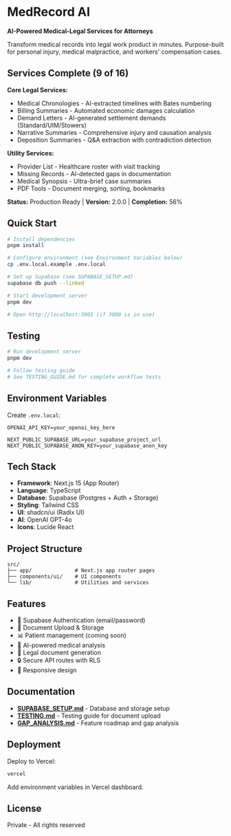 # MedRecord AI

**AI-Powered Medical-Legal Services for Attorneys**

Transform medical records into legal work product in minutes. Purpose-built for personal injury, medical malpractice, and workers' compensation cases.

## Services Complete (9 of 16)

**Core Legal Services:**
- Medical Chronologies - AI-extracted timelines with Bates numbering
- Billing Summaries - Automated economic damages calculation
- Demand Letters - AI-generated settlement demands (Standard/UIM/Stowers)
- Narrative Summaries - Comprehensive injury and causation analysis
- Deposition Summaries - Q&A extraction with contradiction detection

**Utility Services:**
- Provider List - Healthcare roster with visit tracking
- Missing Records - AI-detected gaps in documentation
- Medical Synopsis - Ultra-brief case summaries
- PDF Tools - Document merging, sorting, bookmarks

**Status:** Production Ready | **Version:** 2.0.0 | **Completion:** 56%

## Quick Start

```bash
# Install dependencies
pnpm install

# Configure environment (see Environment Variables below)
cp .env.local.example .env.local

# Set up Supabase (see SUPABASE_SETUP.md)
supabase db push --linked

# Start development server
pnpm dev

# Open http://localhost:3001 (if 3000 is in use)
```

## Testing

```bash
# Run development server
pnpm dev

# Follow testing guide
# See TESTING_GUIDE.md for complete workflow tests
```

## Environment Variables

Create `.env.local`:

```
OPENAI_API_KEY=your_openai_key_here

NEXT_PUBLIC_SUPABASE_URL=your_supabase_project_url
NEXT_PUBLIC_SUPABASE_ANON_KEY=your_supabase_anon_key
```

## Tech Stack

- **Framework**: Next.js 15 (App Router)
- **Language**: TypeScript
- **Database**: Supabase (Postgres + Auth + Storage)
- **Styling**: Tailwind CSS
- **UI**: shadcn/ui (Radix UI)
- **AI**: OpenAI GPT-4o
- **Icons**: Lucide React

## Project Structure

```
src/
├── app/              # Next.js app router pages
├── components/ui/    # UI components
└── lib/              # Utilities and services
```

## Features

- 🔐 Supabase Authentication (email/password)
- 📁 Document Upload & Storage
- 📊 Patient management (coming soon)
- 🤖 AI-powered medical analysis
- 📄 Legal document generation
- 🔒 Secure API routes with RLS
- 📱 Responsive design

## Documentation

- **[SUPABASE_SETUP.md](./SUPABASE_SETUP.md)** - Database and storage setup
- **[TESTING.md](./TESTING.md)** - Testing guide for document upload
- **[GAP_ANALYSIS.md](./GAP_ANALYSIS.md)** - Feature roadmap and gap analysis

## Deployment

Deploy to Vercel:

```bash
vercel
```

Add environment variables in Vercel dashboard.

## License

Private - All rights reserved

